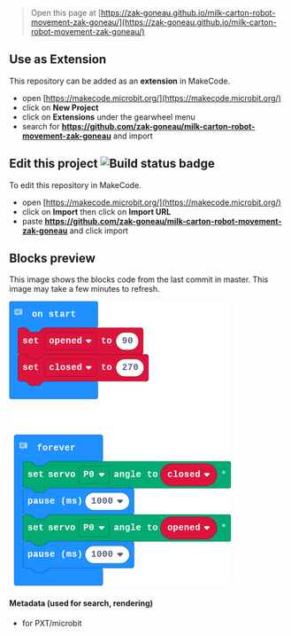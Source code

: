 
> Open this page at [https://zak-goneau.github.io/milk-carton-robot-movement-zak-goneau/](https://zak-goneau.github.io/milk-carton-robot-movement-zak-goneau/)

## Use as Extension

This repository can be added as an **extension** in MakeCode.

* open [https://makecode.microbit.org/](https://makecode.microbit.org/)
* click on **New Project**
* click on **Extensions** under the gearwheel menu
* search for **https://github.com/zak-goneau/milk-carton-robot-movement-zak-goneau** and import

## Edit this project ![Build status badge](https://github.com/zak-goneau/milk-carton-robot-movement-zak-goneau/workflows/MakeCode/badge.svg)

To edit this repository in MakeCode.

* open [https://makecode.microbit.org/](https://makecode.microbit.org/)
* click on **Import** then click on **Import URL**
* paste **https://github.com/zak-goneau/milk-carton-robot-movement-zak-goneau** and click import

## Blocks preview

This image shows the blocks code from the last commit in master.
This image may take a few minutes to refresh.

![A rendered view of the blocks](https://github.com/zak-goneau/milk-carton-robot-movement-zak-goneau/raw/master/.github/makecode/blocks.png)

#### Metadata (used for search, rendering)

* for PXT/microbit
<script src="https://makecode.com/gh-pages-embed.js"></script><script>makeCodeRender("{{ site.makecode.home_url }}", "{{ site.github.owner_name }}/{{ site.github.repository_name }}");</script>
